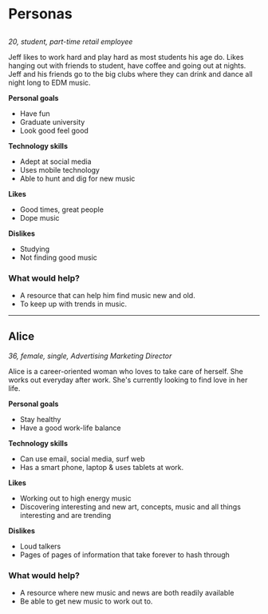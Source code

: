 # Personas

##

*20, student, part-time retail employee*

Jeff likes to work hard and play hard as most students his age do. Likes hanging out with friends to student, have coffee and going out at nights. Jeff and his friends go to the big clubs where they can drink and dance all night long to EDM music.

**Personal goals**

- Have fun
- Graduate university
- Look good feel good

**Technology skills**

- Adept at social media
- Uses mobile technology
- Able to hunt and dig for new music

**Likes**

- Good times, great people
- Dope music

**Dislikes**

- Studying
- Not finding good music

### What would help?

- A resource that can help him find music new and old.
- To keep up with trends in music.

---

## Alice

*36, female, single, Advertising Marketing Director*

Alice is a career-oriented woman who loves to take care of herself. She works out everyday after work. She's currently looking to find love in her life.

**Personal goals**

- Stay healthy
- Have a good work-life balance

**Technology skills**

- Can use email, social media, surf web
- Has a smart phone, laptop & uses tablets at work.

**Likes**

- Working out to high energy music
- Discovering interesting and new art, concepts, music and all things interesting and are trending

**Dislikes**

- Loud talkers
- Pages of pages of information that take forever to hash through

### What would help?

- A resource where new music and news are both readily available
- Be able to get new music to work out to.
